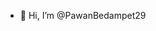 - 👋 Hi, I’m @PawanBedampet29

<!---
PawanBedampet29/PawanBedampet29 is a ✨ special ✨ repository because its `README.md` (this file) appears on your GitHub profile.
You can click the Preview link to take a look at your changes.
--->
